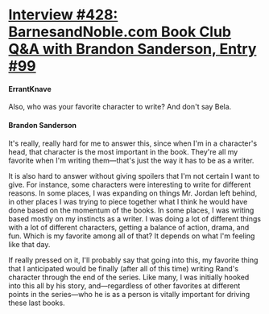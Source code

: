 # [Interview #428: BarnesandNoble.com Book Club Q&A with Brandon Sanderson, Entry #99](https://www.theoryland.com/intvmain.php?i=428#99)

#### ErrantKnave

Also, who was your favorite character to write? And don't say Bela.

#### Brandon Sanderson

It's really, really hard for me to answer this, since when I'm in a character's head, that character is the most important in the book. They're all my favorite when I'm writing them—that's just the way it has to be as a writer.

It is also hard to answer without giving spoilers that I'm not certain I want to give. For instance, some characters were interesting to write for different reasons. In some places, I was expanding on things Mr. Jordan left behind, in other places I was trying to piece together what I think he would have done based on the momentum of the books. In some places, I was writing based mostly on my instincts as a writer. I was doing a lot of different things with a lot of different characters, getting a balance of action, drama, and fun. Which is my favorite among all of that? It depends on what I'm feeling like that day.

If really pressed on it, I'll probably say that going into this, my favorite thing that I anticipated would be finally (after all of this time) writing Rand's character through the end of the series. Like many, I was initially hooked into this all by his story, and—regardless of other favorites at different points in the series—who he is as a person is vitally important for driving these last books.


